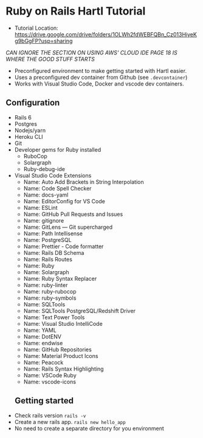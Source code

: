 # Ruby on Rails Hartl Tutorial
* Tutorial Location: https://drive.google.com/drive/folders/1OLWh2fdWEBFQBn_Cz013HiyeKg9bGgFP?usp=sharing

*CAN IGNORE THE SECTION ON USING AWS' CLOUD IDE*
*PAGE 18 IS WHERE THE GOOD STUFF STARTS*

* Preconfigured environment to make getting started with Hartl easier.
* Uses a preconfigured dev container from Github (see `.devcontainer`)
* Works with Visual Studio Code, Docker and vscode dev containers.

## Configuration
* Rails 6
* Postgres
* Nodejs/yarn
* Heroku CLI
* Git
* Developer gems for Ruby installed
  * RuboCop
  * Solargraph
  * Ruby-debug-ide
* Visual Studio Code Extensions
  * Name: Auto Add Brackets in String Interpolation
  * Name: Code Spell Checker
  * Name: docs-yaml
  * Name: EditorConfig for VS Code
  * Name: ESLint
  * Name: GitHub Pull Requests and Issues
  * Name: gitignore
  * Name: GitLens — Git supercharged
  * Name: Path Intellisense
  * Name: PostgreSQL
  * Name: Prettier - Code formatter
  * Name: Rails DB Schema
  * Name: Rails Routes
  * Name: Ruby
  * Name: Solargraph
  * Name: Ruby Syntax Replacer
  * Name: ruby-linter
  * Name: ruby-rubocop
  * Name: ruby-symbols
  * Name: SQLTools
  * Name: SQLTools PostgreSQL/Redshift Driver
  * Name: Text Power Tools
  * Name: Visual Studio IntelliCode
  * Name: YAML
  * Name: DotENV
  * Name: endwise
  * Name: GitHub Repositories
  * Name: Material Product Icons
  * Name: Peacock
  * Name: Rails Syntax Highlighting
  * Name: VSCode Ruby
  * Name: vscode-icons  
  ## Getting started
* Check rails version `rails -v`
* Create a new rails app. `rails new hello_app`
* No need to create a separate directory for you environment

